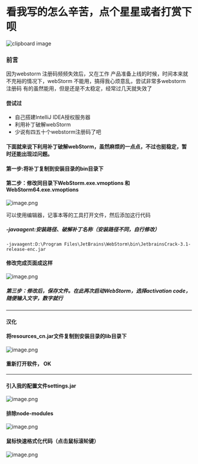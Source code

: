 # 看我写的怎么辛苦，点个星星或者打赏下呗
![clipboard image](https://user-images.githubusercontent.com/31888710/43787183-0402c67a-9a9d-11e8-8d44-1e8a02899d39.jpg)
### 前言
因为webstorm 注册码频频失效后，又在工作 产品准备上线的时候，时间本来就不充裕的情况下，webStorm 不能用，搞得我心烦意乱，尝试非常多webstorm 注册码 有的虽然能用，但是还是不太稳定，经常过几天就失效了
#### 尝试过
* 自己搭建IntelliJ IDEA授权服务器
* 利用补丁破解webStorm
* 少说有四五十个webstorm注册码了吧

#### 下面就来说下利用补丁破解webStorm，虽然麻烦的一点点，不过也挺稳定，暂时还能出现过问题。
#### 第一步:将补丁复制到安装目录的bin目录下
#### 第二步：修改同目录下WebStorm.exe.vmoptions 和WebStorm64.exe.vmoptions
![image.png](https://upload-images.jianshu.io/upload_images/6206911-b1d48408a635eb9b.png?imageMogr2/auto-orient/strip%7CimageView2/2/w/1240)

可以使用编辑器，记事本等的工具打开文件，然后添加这行代码
##### -javaagent:安装路径、破解补丁名称（安装路径不同，自行修改）

```
-javaagent:D:\Program Files\JetBrains\WebStorm\bin\JetbrainsCrack-3.1-release-enc.jar
```
#### 修改完成页面成这样
![image.png](https://upload-images.jianshu.io/upload_images/6206911-29cbef5fd6d2d733.png?imageMogr2/auto-orient/strip%7CimageView2/2/w/1240)
##### 第三步：修改后，保存文件。在此再次启动WebStorm，选择activation code，随便输入文字，数字就行
<hr>

#### 汉化
#### 将resources_cn.jar文件复制到安装目录的lib目录下

![image.png](https://upload-images.jianshu.io/upload_images/6206911-2bf7cc36dfdffba2.png?imageMogr2/auto-orient/strip%7CimageView2/2/w/1240)
#### 重新打开软件， OK
<hr>

#### 引入我的配置文件settings.jar
![image.png](https://upload-images.jianshu.io/upload_images/6206911-c20e04d7550fecb4.png?imageMogr2/auto-orient/strip%7CimageView2/2/w/1240)

####  排除node-modules
![image.png](https://upload-images.jianshu.io/upload_images/6206911-38beb0a60e2cbd20.png?imageMogr2/auto-orient/strip%7CimageView2/2/w/1240)
#### 鼠标快速格式化代码（点击鼠标滚轮键）
![image.png](https://upload-images.jianshu.io/upload_images/6206911-60d80c5f86620578.png?imageMogr2/auto-orient/strip%7CimageView2/2/w/1240)






